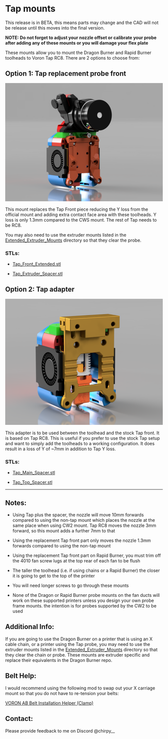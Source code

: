 # Tap mounts

This release is in BETA, this means parts may change and the CAD will not be release until this moves into the final version.

**NOTE: Do not forget to adjust your nozzle offset or calibrate your probe after adding any of these mounts or you will damage your flex plate**

These mounts allow you to mount the Dragon Burner and Rapid Burner toolheads to Voron Tap RC8. There are 2 options to choose from:

## Option 1: Tap replacement probe front

![](../../images/tap.png)

This mount replaces the Tap Front piece reducing the Y loss from the official mount and adding extra contact face area with these toolheads. Y loss is only 1.3mm compared to the CWS mount. The rest of Tap needs to be RC8.

You may also need to use the extruder mounts listed in the [Extended_Extruder_Mounts](../../Extended_Extruder_Mounts/) directory so that they clear the probe.

### STLs:

- [Tap_Front_Extended.stl](STLs/Tap_Front_Extended.stl)

- [Tap_Extruder_Spacer.stl](STLs/Tap_Extruder_Spacer.stl)

## Option 2: Tap adapter

![](../../images/tap_adapter.png)

This adapter is to be used between the toolhead and the stock Tap front. It is based on Tap RC8. This is useful if you prefer to use the stock Tap setup and want to simply add the toolheads to a working configuration. It does result in a loss of Y of ~7mm in addition to Tap Y loss.

### STLs:

- [Tap_Main_Spacer.stl](STLs/Tap_Main_Spacer.stl)

- [Tap_Top_Spacer.stl](STLs/Tap_Top_Spacer.stl)

---

## Notes:

- Using Tap plus the spacer, the nozzle will move 10mm forwards compared to using the non-tap mount which places the nozzle at the same place when using CW2 mount. Tap RC8 moves the nozzle 3mm forward, so this mount adds a further 7mm to that

- Using the replacement Tap front part only moves the nozzle 1.3mm forwards compared to using the non-tap mount

- Using the replacement Tap front part on Rapid Burner, you must trim off the 4010 fan screw lugs at the top rear of each fan to be flush

- The taller the toolhead (i.e. if using chains or a Rapid Burner) the closer it is going to get to the top of the printer

- You will need longer screws to go through these mounts

- None of the Dragon or Rapid Burner probe mounts on the fan ducts will work on these supported printers unless you design your own probe frame mounts. the intention is for probes supported by the CW2 to be used

## Additional Info:

If you are going to use the Dragon Burner on a printer that is using an X cable chain, or a printer using the Tap probe, you may need to use the extruder mounts listed in the [Extended_Extruder_Mounts](../../Extended_Extruder_Mounts/) directory so that they clear the chain or probe. These mounts are extruder specific and replace their equivalents in the Dragon Burner repo.

## Belt Help:

I would recommend using the following mod to swap out your X carriage mount so that you do not have to re-tension your belts:

[VORON AB Belt Installation Helper (Clamp)](https://www.printables.com/model/479348-voron-ab-belt-installation-helper-clamp)

## Contact:

Please provide feedback to me on Discord @chirpy__ 
